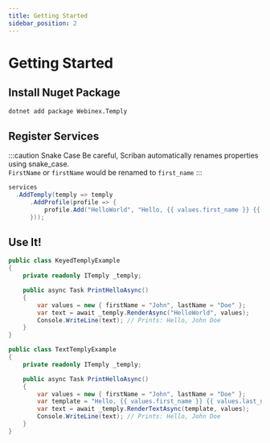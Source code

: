```yaml
---
title: Getting Started
sidebar_position: 2
---
```


# Getting Started

## Install Nuget Package

```sh
dotnet add package Webinex.Temply
```

## Register Services

:::caution Snake Case
Be careful, Scriban automatically renames properties using snake_case.  
`FirstName` or `firstName` would be renamed to `first_name`
:::

```csharp
services
  .AddTemply(temply => temply
      .AddProfile(profile => {
          profile.Add("HelloWorld", "Hello, {{ values.first_name }} {{ values.last_name }}");
      }));
```

## Use It!

```csharp
public class KeyedTemplyExample
{
    private readonly ITemply _temply;

    public async Task PrintHelloAsync()
    {
        var values = new { firstName = "John", lastName = "Doe" };
        var text = await _temply.RenderAsync("HelloWorld", values);
        Console.WriteLine(text); // Prints: Hello, John Doe
    }
}

public class TextTemplyExample
{
    private readonly ITemply _temply;

    public async Task PrintHelloAsync()
    {
        var values = new { firstName = "John", lastName = "Doe" };
        var template = "Hello, {{ values.first_name }} {{ values.last_name }}";
        var text = await _temply.RenderTextAsync(template, values);
        Console.WriteLine(text); // Prints: Hello, John Doe
    }
}
```